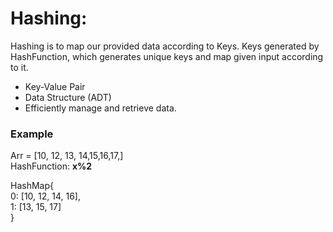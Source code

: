 # Hashing:
<p>Hashing is to map our provided data according to Keys. 
Keys generated by HashFunction, which generates unique keys 
and map given input according to it.</p>

- Key-Value Pair 
- Data Structure (ADT)
- Efficiently manage and retrieve data.

### Example
Arr = [10, 12, 13, 14,15,16,17,] <br>
HashFunction: <strong>x%2</strong> 

HashMap{ <br>
 0: [10, 12, 14, 16], <br>
 1: [13, 15, 17] <br>
}